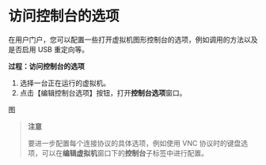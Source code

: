 # 访问控制台的选项

在用户门户，您可以配置一些打开虚拟机图形控制台的选项，例如调用的方法以及是否启用 USB 重定向等。

**过程：访问控制台的选项**

1. 选择一台正在运行的虚拟机。
1. 点击【编辑控制台选项】按钮，打开**控制台选项**窗口。

  图

> **注意**
>
> 要进一步配置每个连接协议的具体选项，例如使用 VNC 协议时的键盘选项，可以在**编辑虚拟机**窗口下的**控制台**子标签中进行配置。

